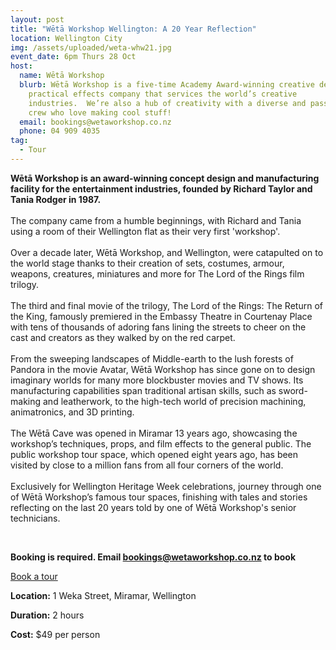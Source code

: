 ```yaml
---
layout: post
title: "Wētā Workshop Wellington: A 20 Year Reflection"
location: Wellington City
img: /assets/uploaded/weta-whw21.jpg
event_date: 6pm Thurs 28 Oct
host:
  name: Wētā Workshop
  blurb: Wētā Workshop is a five-time Academy Award-winning creative design and
    practical effects company that services the world’s creative
    industries.  We’re also a hub of creativity with a diverse and passionate
    crew who love making cool stuff!
  email: bookings@wetaworkshop.co.nz
  phone: 04 909 4035
tag:
  - Tour
---
```

**Wētā Workshop is an award-winning concept design and manufacturing facility for the entertainment industries, founded by Richard Taylor and Tania Rodger in 1987.**\
\
The company came from a humble beginnings, with Richard and Tania using a room of their Wellington flat as their very first 'workshop'.\
\
Over a decade later, Wētā Workshop, and Wellington, were catapulted on to the world stage thanks to their creation of sets, costumes, armour, weapons, creatures, miniatures and more for The Lord of the Rings film trilogy.\
\
The third and final movie of the trilogy, The Lord of the Rings: The Return of the King, famously premiered in the Embassy Theatre in Courtenay Place with tens of thousands of adoring fans lining the streets to cheer on the cast and creators as they walked by on the red carpet.\
\
From the sweeping landscapes of Middle-earth to the lush forests of Pandora in the movie Avatar, Wētā Workshop has since gone on to design imaginary worlds for many more blockbuster movies and TV shows. Its manufacturing capabilities span traditional artisan skills, such as sword-making and leatherwork, to the high-tech world of precision machining, animatronics, and 3D printing.\
\
The Wētā Cave was opened in Miramar 13 years ago, showcasing the workshop’s techniques, props, and film effects to the general public. The public workshop tour space, which opened eight years ago, has been visited by close to a million fans from all four corners of the world.\
\
Exclusively for Wellington Heritage Week celebrations, journey through one of Wētā Workshop’s famous tour spaces, finishing with tales and stories reflecting on the last 20 years told by one of Wētā Workshop's senior technicians.

<br>

**Booking is required. Email bookings@wetaworkshop.co.nz to book** 

<a href="INSERT" class="button">Book a tour</a>

**Location:** 1 Weka Street, Miramar, Wellington

**Duration:** 2 hours

**Cost:** $49 per person
